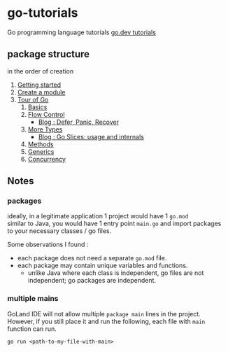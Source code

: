 # go-tutorials
Go programming language tutorials
[go.dev tutorials](https://go.dev/doc/tutorial/)

## package structure 
in the order of creation

1. [Getting started](./getting-started)
2. [Create a module](./create-module)
3. [Tour of Go](./tour)
   1. [Basics](./tour/basics)
   2. [Flow Control](./tour/flowcontrol)
      * [Blog : Defer, Panic, Recover](./defer-panic-and-recover)
   3. [More Types](./tour/more-types)
      * [Blog : Go Slices: usage and internals](./slices-intro)
   4. [Methods](./tour/methods)
   5. [Generics](./tour/generics)
   6. [Concurrency](./tour/concurrency)

## Notes

### packages
ideally, in a legitimate application 1 project would have 1 `go.mod`  
similar to Java, you would have 1 entry point `main.go` and import packages to your necessary classes / go files.  

Some observations I found :  
* each package does not need a separate `go.mod` file.  
* each package may contain unique variables and functions.  
  * unlike Java where each class is independent, go files are not independent; go packages are independent.

### multiple mains
GoLand IDE will not allow multiple `package main` lines in the project.  
However, if you still place it and run the following, each file with `main` function can run.  
```shell
go run <path-to-my-file-with-main>
```
 